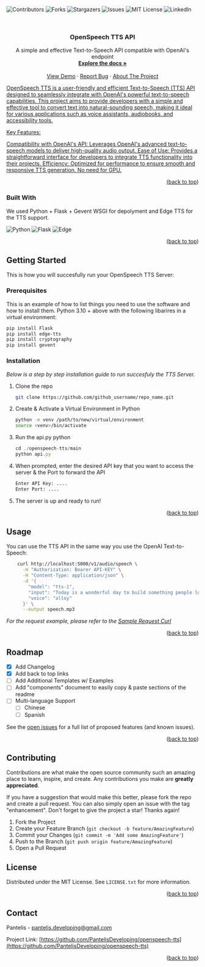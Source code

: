<!-- Improved compatibility of back to top-->
<a id="readme-top"></a>
![Contributors][contributors-shield]
![Forks][forks-shield]
![Stargazers][stars-shield]
![Issues][issues-shield]
![MIT License][license-shield]
![LinkedIn][linkedin-shield]



<!-- PROJECT LOGO -->
<br />
<div align="left">
    
  <h3 align="center">OpenSpeech TTS API</h3>

  <p align="center">
    A simple and effective Text-to-Speech API compatible with OpenAI's endpoint
    <br />
    <a href="https://github.com/PantelisDeveloping"><strong>Explore the docs »</strong></a>
    <br />
    <br />
    <a href="https://github.com/PantelisDeveloping">View Demo</a>
    ·
    <a href="https://github.com/PantelisDeveloping">Report Bug</a>
    ·
    <a href="https://github.com/PantelisDeveloping>Request Feature</a>
  </p>
</div>

<!-- ABOUT THE PROJECT -->
## About The Project

OpenSpeech TTS is a user-friendly and efficient Text-to-Speech (TTS) API designed to seamlessly integrate with OpenAI's powerful text-to-speech capabilities. This project aims to provide developers with a simple and effective tool to convert text into natural-sounding speech, making it ideal for various applications such as voice assistants, audiobooks, and accessibility tools.

Key Features:

Compatibility with OpenAI's API: Leverages OpenAI's advanced text-to-speech models to deliver high-quality audio output.
Ease of Use: Provides a straightforward interface for developers to integrate TTS functionality into their projects.
Efficiency: Optimized for performance to ensure smooth and responsive TTS generation. No need for GPU.

<p align="right">(<a href="#readme-top">back to top</a>)</p>



### Built With

We used Python + Flask + Gevent WSGI for depolyment and Edge TTS for the TTS support.

![Python](https://img.shields.io/badge/python-3670A0?style=for-the-badge&logo=python&logoColor=ffdd54)
![Flask](https://img.shields.io/badge/flask-%23000.svg?style=for-the-badge&logo=flask&logoColor=white)
![Edge](https://img.shields.io/badge/Edge-0078D7?style=for-the-badge&logo=Microsoft-edge&logoColor=white)


<p align="right">(<a href="#readme-top">back to top</a>)</p>



<!-- GETTING STARTED -->
## Getting Started

This is how you will succesfully run your OpenSpeech TTS Server:

### Prerequisites

This is an example of how to list things you need to use the software and how to install them.
Python 3.10 + above with the following libarires in a virtual environment:
  ```sh
  pip install Flask
  pip install edge-tts
  pip install cryptography
  pip install gevent
  
  ```

### Installation

_Below is a step by step installation guide to run succesfuly the TTS Server._

1. Clone the repo
   ```sh
   git clone https://github.com/github_username/repo_name.git
   ```
3. Create & Activate a Virtual Environment in Python
   ```sh
   python -m venv /path/to/new/virtual/environment
   source <venv>/bin/activate
   ```
4. Run the api.py python
   ```js
   cd ./openspeech-tts/main
   python api.py
   ```
5. When prompted, enter the desired API key that you want to access the server & the Port to forward the API
   ```sh
   Enter API Key: ....
   Enter Port: ....
   ```
6. The server is up and ready to run!

<p align="right">(<a href="#readme-top">back to top</a>)</p>



<!-- USAGE EXAMPLES -->
## Usage

You can use the TTS API in the same way you use the OpenAI Text-to-Speech:
```sh
    curl http://localhost:5000/v1/audio/speech \
      -H "Authorization: Bearer API-KEY" \
      -H "Content-Type: application/json" \
      -d '{
        "model": "tts-1",
        "input": "Today is a wonderful day to build something people love!",
        "voice": "alloy"
      }' \
      --output speech.mp3
   ```

_For the request example, please refer to the [Sample Request Curl](https://example.com)_

<p align="right">(<a href="#readme-top">back to top</a>)</p>



<!-- ROADMAP -->
## Roadmap

- [x] Add Changelog
- [x] Add back to top links
- [ ] Add Additional Templates w/ Examples
- [ ] Add "components" document to easily copy & paste sections of the readme
- [ ] Multi-language Support
    - [ ] Chinese
    - [ ] Spanish

See the [open issues](https://github.com/othneildrew/Best-README-Template/issues) for a full list of proposed features (and known issues).

<p align="right">(<a href="#readme-top">back to top</a>)</p>



<!-- CONTRIBUTING -->
## Contributing

Contributions are what make the open source community such an amazing place to learn, inspire, and create. Any contributions you make are **greatly appreciated**.

If you have a suggestion that would make this better, please fork the repo and create a pull request. You can also simply open an issue with the tag "enhancement".
Don't forget to give the project a star! Thanks again!

1. Fork the Project
2. Create your Feature Branch (`git checkout -b feature/AmazingFeature`)
3. Commit your Changes (`git commit -m 'Add some AmazingFeature'`)
4. Push to the Branch (`git push origin feature/AmazingFeature`)
5. Open a Pull Request

<!-- LICENSE -->
## License

Distributed under the MIT License. See `LICENSE.txt` for more information.

<p align="right">(<a href="#readme-top">back to top</a>)</p>



<!-- CONTACT -->
## Contact

Pantelis - pantelis.developing@gmail.com

Project Link: [https://github.com/PantelisDeveloping/openspeech-tts](https://github.com/PantelisDeveloping/openspeech-tts)

<p align="right">(<a href="#readme-top">back to top</a>)</p>


<!-- MARKDOWN LINKS & IMAGES -->
<!-- https://www.markdownguide.org/basic-syntax/#reference-style-links -->
[contributors-shield]: https://img.shields.io/github/contributors/othneildrew/Best-README-Template.svg?style=for-the-badge
[contributors-url]: https://github.com/othneildrew/Best-README-Template/graphs/contributors
[forks-shield]: https://img.shields.io/github/forks/othneildrew/Best-README-Template.svg?style=for-the-badge
[forks-url]: https://github.com/othneildrew/Best-README-Template/network/members
[stars-shield]: https://img.shields.io/github/stars/othneildrew/Best-README-Template.svg?style=for-the-badge
[stars-url]: https://github.com/othneildrew/Best-README-Template/stargazers
[issues-shield]: https://img.shields.io/github/issues/othneildrew/Best-README-Template.svg?style=for-the-badge
[issues-url]: https://github.com/othneildrew/Best-README-Template/issues
[license-shield]: https://img.shields.io/github/license/othneildrew/Best-README-Template.svg?style=for-the-badge
[license-url]: https://github.com/othneildrew/Best-README-Template/blob/master/LICENSE.txt
[linkedin-shield]: https://img.shields.io/badge/-LinkedIn-black.svg?style=for-the-badge&logo=linkedin&colorB=555
[linkedin-url]: https://linkedin.com/in/othneildrew
[product-screenshot]: images/screenshot.png
[Next.js]: https://img.shields.io/badge/next.js-000000?style=for-the-badge&logo=nextdotjs&logoColor=white
[Next-url]: https://nextjs.org/
[React.js]: https://img.shields.io/badge/React-20232A?style=for-the-badge&logo=react&logoColor=61DAFB
[React-url]: https://reactjs.org/
[Vue.js]: https://img.shields.io/badge/Vue.js-35495E?style=for-the-badge&logo=vuedotjs&logoColor=4FC08D
[Vue-url]: https://vuejs.org/
[Angular.io]: https://img.shields.io/badge/Angular-DD0031?style=for-the-badge&logo=angular&logoColor=white
[Angular-url]: https://angular.io/
[Svelte.dev]: https://img.shields.io/badge/Svelte-4A4A55?style=for-the-badge&logo=svelte&logoColor=FF3E00
[Svelte-url]: https://svelte.dev/
[Laravel.com]: https://img.shields.io/badge/Laravel-FF2D20?style=for-the-badge&logo=laravel&logoColor=white
[Laravel-url]: https://laravel.com
[Bootstrap.com]: https://img.shields.io/badge/Bootstrap-563D7C?style=for-the-badge&logo=bootstrap&logoColor=white
[Bootstrap-url]: https://getbootstrap.com
[JQuery.com]: https://img.shields.io/badge/jQuery-0769AD?style=for-the-badge&logo=jquery&logoColor=white
[JQuery-url]: https://jquery.com 
